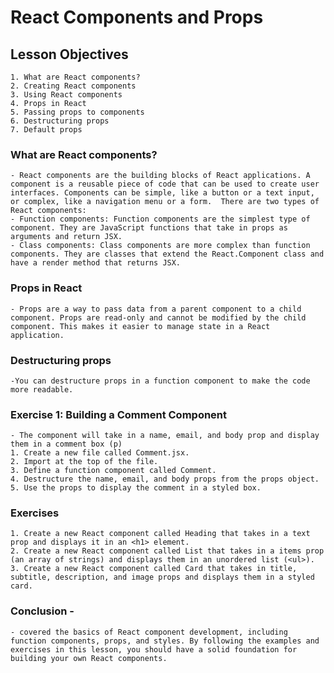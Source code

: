 # React Components and Props

## Lesson Objectives

    1. What are React components?
    2. Creating React components
    3. Using React components
    4. Props in React
    5. Passing props to components
    6. Destructuring props
    7. Default props

### What are React components?

    - React components are the building blocks of React applications. A component is a reusable piece of code that can be used to create user interfaces. Components can be simple, like a button or a text input, or complex, like a navigation menu or a form.  There are two types of React components:
    - Function components: Function components are the simplest type of component. They are JavaScript functions that take in props as arguments and return JSX.
    - Class components: Class components are more complex than function components. They are classes that extend the React.Component class and have a render method that returns JSX.

### Props in React

    - Props are a way to pass data from a parent component to a child component. Props are read-only and cannot be modified by the child component. This makes it easier to manage state in a React application.

### Destructuring props

    -You can destructure props in a function component to make the code more readable.

### Exercise 1: Building a Comment Component

    - The component will take in a name, email, and body prop and display them in a comment box (p)
    1. Create a new file called Comment.jsx.
    2. Import at the top of the file.
    3. Define a function component called Comment.
    4. Destructure the name, email, and body props from the props object.
    5. Use the props to display the comment in a styled box.

### Exercises

    1. Create a new React component called Heading that takes in a text prop and displays it in an <h1> element.
    2. Create a new React component called List that takes in a items prop (an array of strings) and displays them in an unordered list (<ul>).
    3. Create a new React component called Card that takes in title, subtitle, description, and image props and displays them in a styled card.

### Conclusion -

    - covered the basics of React component development, including function components, props, and styles. By following the examples and exercises in this lesson, you should have a solid foundation for building your own React components.
